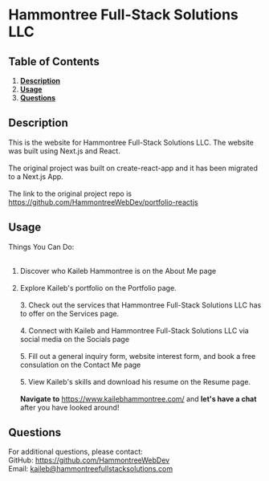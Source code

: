 #  Hammontree Full-Stack Solutions LLC
  ## Table of Contents
  1. **[Description](#description)**<br>
  2. **[Usage](#usage)**<br>
  3. **[Questions](#questions)**<br>
  ## Description
  This is the website for Hammontree Full-Stack Solutions LLC. The website was built using Next.js and React.
  <br><br>
  The original project was built on create-react-app and it has been migrated to a Next.js App.
  <br><br>
  The link to the original project repo is https://github.com/HammontreeWebDev/portfolio-reactjs
  ## Usage
  Things You Can Do:
  <br><br> 
  1. Discover who Kaileb Hammontree is on the About Me page
     <br><br>
  2. Explore Kaileb's portfolio on the Portfolio page.
     <br><br>
     3. Check out the services that Hammontree Full-Stack Solutions LLC has to offer on the Services page.
     <br><br>
     4. Connect with Kaileb and Hammontree Full-Stack Solutions LLC via social media on the Socials page
     <br><br>
     5. Fill out a general inquiry form, website interest form, and book a free consulation on the Contact Me page<br><br>5. View Kaileb's skills and download his resume on the Resume page.
        <br><br>
        **Navigate to** https://www.kailebhammontree.com/ and **let's have a chat** after you have looked around!
  ## Questions
  For additional questions, please contact:<br>
  GitHub: https://github.com/HammontreeWebDev<br>
  Email: kaileb@hammontreefullstacksolutions.com
